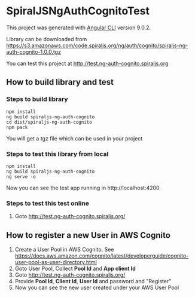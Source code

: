 # SpiralJSNgAuthCognitoTest

This project was generated with [Angular CLI](https://github.com/angular/angular-cli) version 9.0.2.

Library can be downloaded from https://s3.amazonaws.com/code.spiraljs.org/ng/auth/cognito/spiraljs-ng-auth-cognito-1.0.0.tgz

You can test this project at http://test.ng-auth-cognito.spiraljs.org


## How to build library and test
### Steps to build library
    npm install
    ng build spiraljs-ng-auth-cognito
    cd dist/spiraljs-ng-auth-cognito
    npm pack
You will get a tgz file which can be used in your project


### Steps to test this library from local
    npm install
    ng build spiraljs-ng-auth-cognito
    ng serve -o
Now you can see the test app running in  http://localhost:4200


### Steps to test this test online 
1. Goto http://test.ng-auth-cognito.spiraljs.org/


## How to register a new User in AWS Cognito
1. Create a User Pool in AWS Cognito. See https://docs.aws.amazon.com/cognito/latest/developerguide/cognito-user-pool-as-user-directory.html 
2. Goto User Pool,  Collect **Pool Id** and **App client Id**
3. Goto http://test.ng-auth-cognito.spiraljs.org/
4. Provide **Pool Id**, **Client Id**, **User Id** and password and "Register"
5. Now you can see the new user created under your AWS User Pool



